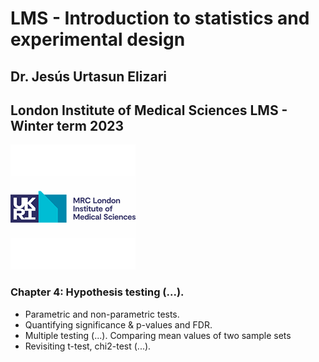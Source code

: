 # LMS - Introduction to statistics and experimental design

## Dr. Jesús Urtasun Elizari

## London Institute of Medical Sciences LMS - Winter term 2023

<img src="/readme_figures/lms_logo.png">

### Chapter 4: Hypothesis testing (...).

- Parametric and non-parametric tests.
- Quantifying significance & p-values and FDR.
- Multiple testing (...). Comparing mean values of two sample sets
- Revisiting t-test, chi2-test (...).